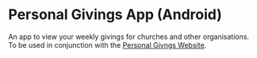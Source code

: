 # Personal Givings App (Android)
An app to view your weekly givings for churches and other organisations. To be used in conjunction with the [Personal Givngs Website](https://github.com/CrumbleA/personal-givings-website).
